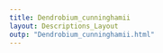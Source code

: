 ```yaml
---
title: Dendrobium_cunninghamii
layout: Descriptions_Layout 
outp: "Dendrobium_cunninghamii.html"
---
```



